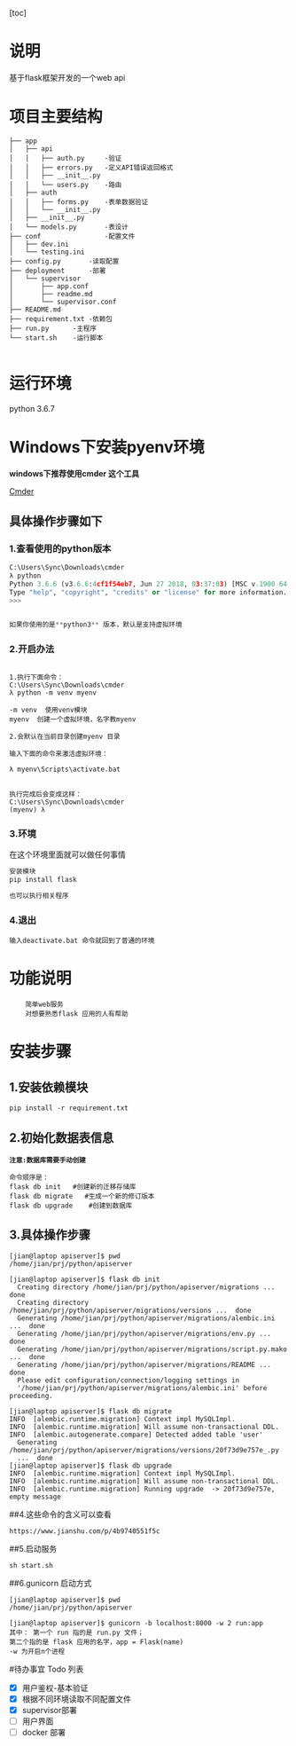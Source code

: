 [toc]


# 说明
基于flask框架开发的一个web api


# 项目主要结构
```
├── app
│   ├── api
│   │   ├── auth.py		-验证
│   │   ├── errors.py	-定义API错误返回格式
│   │   ├── __init__.py
│   │   └── users.py	-路由
│   ├── auth
│   │   ├── forms.py	-表单数据验证
│   │   └── __init__.py
│   ├── __init__.py	
│   └── models.py		-表设计
├── conf				-配置文件
│   ├── dev.ini
│   └── testing.ini
├── config.py		-读取配置
├── deployment		-部署
│   └── supervisor
│       ├── app.conf
│       ├── readme.md
│       └── supervisor.conf
├── README.md	
├── requirement.txt	-依赖包
├── run.py		-主程序
└── start.sh	-运行脚本


```

# 运行环境
python 3.6.7


# Windows下安装pyenv环境


**windows下推荐使用cmder 这个工具**

[Cmder](https://cmder.net/)

## 具体操作步骤如下
### 1.查看使用的python版本

```python
C:\Users\Sync\Downloads\cmder
λ python
Python 3.6.6 (v3.6.6:4cf1f54eb7, Jun 27 2018, 03:37:03) [MSC v.1900 64 bit (AMD64)] on win32
Type "help", "copyright", "credits" or "license" for more information.
>>> 


如果你使用的是**python3** 版本，默认是支持虚拟环境
```

### 2.开启办法
```

1.执行下面命令：
C:\Users\Sync\Downloads\cmder
λ python -m venv myenv

-m venv  使用venv模块
myenv  创建一个虚拟环境，名字教myenv

2.会默认在当前目录创建myenv 目录

输入下面的命令来激活虚拟环境：

λ myenv\Scripts\activate.bat


执行完成后会变成这样：
C:\Users\Sync\Downloads\cmder
(myenv) λ

```

### 3.环境
在这个环境里面就可以做任何事情
```python
安装模块
pip install flask

也可以执行相关程序
```

### 4.退出 

```
输入deactivate.bat 命令就回到了普通的环境 
```




# 功能说明
```
    简单web服务
    对想要熟悉flask 应用的人有帮助
```
# 安装步骤
## 1.安装依赖模块
```
pip install -r requirement.txt
```

## 2.初始化数据表信息
**`注意:数据库需要手动创建`**

```
命令顺序是： 
flask db init   #创建新的迁移存储库
flask db migrate   #生成一个新的修订版本
flask db upgrade    #创建到数据库
```

## 3.具体操作步骤
```
[jian@laptop apiserver]$ pwd
/home/jian/prj/python/apiserver

[jian@laptop apiserver]$ flask db init
  Creating directory /home/jian/prj/python/apiserver/migrations ...  done
  Creating directory /home/jian/prj/python/apiserver/migrations/versions ...  done
  Generating /home/jian/prj/python/apiserver/migrations/alembic.ini ...  done
  Generating /home/jian/prj/python/apiserver/migrations/env.py ...  done
  Generating /home/jian/prj/python/apiserver/migrations/script.py.mako ...  done
  Generating /home/jian/prj/python/apiserver/migrations/README ...  done
  Please edit configuration/connection/logging settings in
  '/home/jian/prj/python/apiserver/migrations/alembic.ini' before proceeding.

[jian@laptop apiserver]$ flask db migrate
INFO  [alembic.runtime.migration] Context impl MySQLImpl.
INFO  [alembic.runtime.migration] Will assume non-transactional DDL.
INFO  [alembic.autogenerate.compare] Detected added table 'user'
  Generating /home/jian/prj/python/apiserver/migrations/versions/20f73d9e757e_.py
  ...  done
[jian@laptop apiserver]$ flask db upgrade
INFO  [alembic.runtime.migration] Context impl MySQLImpl.
INFO  [alembic.runtime.migration] Will assume non-transactional DDL.
INFO  [alembic.runtime.migration] Running upgrade  -> 20f73d9e757e, empty message

```
##4.这些命令的含义可以查看
```
https://www.jianshu.com/p/4b9740551f5c
```


##5.启动服务

```
sh start.sh
```


##6.gunicorn 启动方式
```
[jian@laptop apiserver]$ pwd
/home/jian/prj/python/apiserver

[jian@laptop apiserver]$ gunicorn -b localhost:8000 -w 2 run:app
其中： 第一个 run 指的是 run.py 文件； 
第二个指的是 flask 应用的名字，app = Flask(name)
-w 为开启n个进程
```



#待办事宜 Todo 列表

- [x] 用户鉴权-基本验证
- [x] 根据不同环境读取不同配置文件
- [x] supervisor部署
- [ ] 用户界面
- [ ] docker 部署
